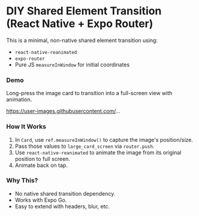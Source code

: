 # DIY Shared Element Transition (React Native + Expo Router)

This is a minimal, non-native shared element transition using:

- `react-native-reanimated`
- `expo-router`
- Pure JS `measureInWindow` for initial coordinates

### Demo

Long-press the image card to transition into a full-screen view with animation.

https://user-images.githubusercontent.com/...

### How It Works

1. In `Card`, use `ref.measureInWindow()` to capture the image's position/size.
2. Pass those values to `large_card_screen` via `router.push`.
3. Use `react-native-reanimated` to animate the image from its original position to full screen.
4. Animate back on tap.

### Why This?

- No native shared transition dependency.
- Works with Expo Go.
- Easy to extend with headers, blur, etc.
